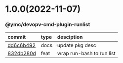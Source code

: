 <a name="1.0.0"></a>
# 1.0.0(2022-11-07)
### @ymc/devopv-cmd-plugin-runlist
commit|type|desciption
:----|:----|:----
[dd6c6b492](https://github.com/ymc-github/js-idea/commit/2dd6c6b49271ad1a611c2cb61f0b4e574d205106 "docs(core): update pkg desc&#10;&#10;export handle as defaul&#10;&#10;generated by ymc@robot")|docs|update pkg desc
[832db280d](https://github.com/ymc-github/js-idea/commit/6832db280dc24405b2498900308bd2de292c4a91 "feat(core): wrap run-bash to run list&#10;&#10;update lin,tes state in readme.md&#10;update banner in dist&#10;&#10;generated by ymc@robot")|feat|wrap run-bash to run list